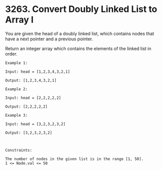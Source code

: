 # 3263. Convert Doubly Linked List to Array I

You are given the head of a doubly linked list, which contains nodes that have a next pointer and a previous pointer.

Return an integer array which contains the elements of the linked list in order.


```
Example 1:

Input: head = [1,2,3,4,3,2,1]

Output: [1,2,3,4,3,2,1]

Example 2:

Input: head = [2,2,2,2,2]

Output: [2,2,2,2,2]

Example 3:

Input: head = [3,2,3,2,3,2]

Output: [3,2,3,2,3,2]



Constraints:

The number of nodes in the given list is in the range [1, 50].
1 <= Node.val <= 50
```
